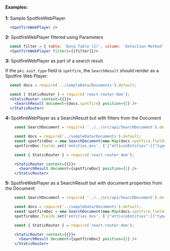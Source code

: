 #### Examples:

__1:__ Sample SpotfireWebPlayer

```jsx
  <SpotfireWebPlayer />
```

__2:__ SpotfireWebPlayer filtered using Parameters

```jsx
  const filter = { table: 'Data Table (2)', column: 'Detection Method', values: ['Tip'] };
  <SpotfireWebPlayer filters={[filter]}/>
```

__3:__ SpotfireWebPlayer as part of a search result.

If the `pki.suit.type` field is `spotfire`, the `SearchResult` should render as a Spotfire Web Player:

```jsx
  const docs = require('../sampleData/Documents').default;

  const { StaticRouter } = require('react-router-dom');
  <StaticRouter context={{}}>
    <SearchResult document={docs.spotfire} position={1} />
  </StaticRouter>

```

__4:__ SpotfireWebPlayer as a SearchResult but with filters from the Document

```jsx
    const SearchDocument = require( '../../src/api/SearchDocument').default;

    const docs = require('../sampleData/Documents').default;
    const spotfireDoc = new SearchDocument(new Map(docs.spotfire.fields));
    spotfireDoc.fields.set('entities_mvs', ['{"attivioEntities":[{"type": "filter", "filterScheme": "Filtering scheme", "tableName": "Data Table (2)", "columnName": "Detection Method"}]}']);

    const { StaticRouter } = require('react-router-dom');

    <StaticRouter context={{}}>
      <SearchResult document={spotfireDoc} position={1} />
    </StaticRouter>
```

__5:__ SpotfireWebPlayer as a SearchResult but with document properties from the Document

```jsx
    const SearchDocument = require( '../../src/api/SearchDocument').default;

    const docs = require('../sampleData/Documents').default;
    const spotfireDoc = new SearchDocument(new Map(docs.spotfire.fields));
    spotfireDoc.fields.set('entities_mvs', ['{"attivioEntities":[{"type": "property", "propertyName": "attivioTest"}]}']);

    const { StaticRouter } = require('react-router-dom');

    <StaticRouter context={{}}>
      <SearchResult document={spotfireDoc} position={1} />
    </StaticRouter>
```
